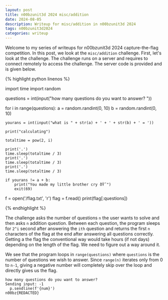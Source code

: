 ```yaml
---
layout: post
title: n00bzunit3d 2024 misc/addition
date: 2024-08-05 
description: Writeup for misc/addition in n00bzunit3d 2024
tags: n00bzunit3d2024
categories: writeup
---
```

Welcome to my series of writeups for n00bzunit3d 2024 capture-the-flag competition. In this post, we look at the `misc/addition` challenge. First, let's look at the challenge. The challenge runs on a server and requires to connect remotely to access the challenge. The server code is provided and is given below.


{% highlight python linenos %}

import time
import random

questions = int(input("how many questions do you want to answer? "))

for i in range(questions):
    a = random.randint(0, 10)
    b = random.randint(0, 10)

    yourans = int(input("what is " + str(a) + ' + ' + str(b) + ' = '))

    print("calculating")

    totaltime = pow(2, i)

    print('.')
    time.sleep(totaltime / 3)
    print('.')
    time.sleep(totaltime / 3)
    print('.')
    time.sleep(totaltime / 3)

    if yourans != a + b:
        print("You made my little brother cry ðŸ˜­")
        exit(69)

f = open('/flag.txt', 'r')
flag = f.read()
print(flag[:questions])

{% endhighlight %}

The challenge asks the number of questions `n` the user wants to solve and then asks `n` addition question. Between each question, the program sleeps for `2^i` second after answering the  `ith` question and returns the first `n` characters of the flag at the end after answering all questions correctly. Getting a the flag the conventional way would take hours (if not days) depending on the length of the flag. We need to figure out a way around it.

We see that the program loops in `range(questions)` where `questions` is the number of questions we wish to answer. Since `range(n)` iterates only from 0 to `n-1`, giving a negative number will completely skip over the loop and directly gives us the flag.

```
how many questions do you want to answer?
Sending input: -1    
  p.sendline(f'{num}')
n00bz{REDACTED}
```